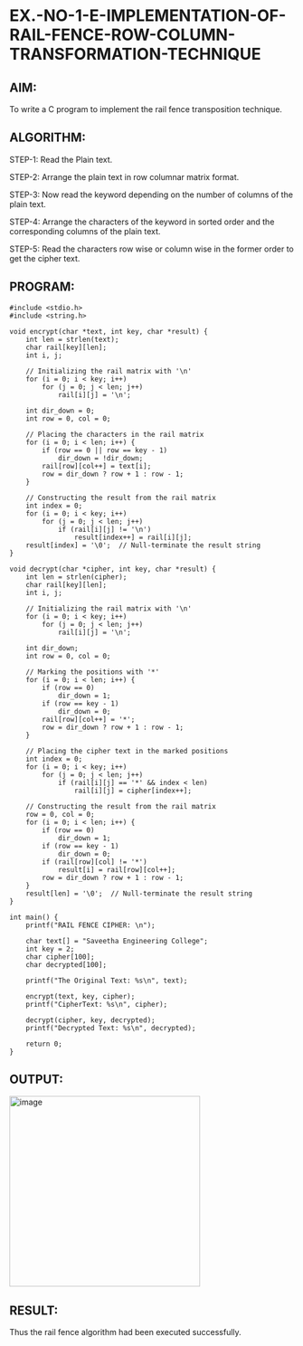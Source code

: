 # EX.-NO-1-E-IMPLEMENTATION-OF-RAIL-FENCE-ROW-COLUMN-TRANSFORMATION-TECHNIQUE

## AIM:
  To write a C program to implement the rail fence transposition technique.
  
## ALGORITHM:

STEP-1: Read the Plain text.

STEP-2: Arrange the plain text in row columnar matrix format.

STEP-3: Now read the keyword depending on the number of columns of the plain text.

STEP-4: Arrange the characters of the keyword in sorted order and the corresponding columns of the plain text.

STEP-5: Read the characters row wise or column wise in the former order to get the cipher text.

## PROGRAM:
```
#include <stdio.h>
#include <string.h>

void encrypt(char *text, int key, char *result) {
    int len = strlen(text);
    char rail[key][len];
    int i, j;
    
    // Initializing the rail matrix with '\n'
    for (i = 0; i < key; i++)
        for (j = 0; j < len; j++)
            rail[i][j] = '\n';

    int dir_down = 0;
    int row = 0, col = 0;

    // Placing the characters in the rail matrix
    for (i = 0; i < len; i++) {
        if (row == 0 || row == key - 1)
            dir_down = !dir_down;
        rail[row][col++] = text[i];
        row = dir_down ? row + 1 : row - 1;
    }

    // Constructing the result from the rail matrix
    int index = 0;
    for (i = 0; i < key; i++)
        for (j = 0; j < len; j++)
            if (rail[i][j] != '\n')
                result[index++] = rail[i][j];
    result[index] = '\0';  // Null-terminate the result string
}

void decrypt(char *cipher, int key, char *result) {
    int len = strlen(cipher);
    char rail[key][len];
    int i, j;

    // Initializing the rail matrix with '\n'
    for (i = 0; i < key; i++)
        for (j = 0; j < len; j++)
            rail[i][j] = '\n';

    int dir_down;
    int row = 0, col = 0;

    // Marking the positions with '*'
    for (i = 0; i < len; i++) {
        if (row == 0)
            dir_down = 1;
        if (row == key - 1)
            dir_down = 0;
        rail[row][col++] = '*';
        row = dir_down ? row + 1 : row - 1;
    }

    // Placing the cipher text in the marked positions
    int index = 0;
    for (i = 0; i < key; i++)
        for (j = 0; j < len; j++)
            if (rail[i][j] == '*' && index < len)
                rail[i][j] = cipher[index++];

    // Constructing the result from the rail matrix
    row = 0, col = 0;
    for (i = 0; i < len; i++) {
        if (row == 0)
            dir_down = 1;
        if (row == key - 1)
            dir_down = 0;
        if (rail[row][col] != '*')
            result[i] = rail[row][col++];
        row = dir_down ? row + 1 : row - 1;
    }
    result[len] = '\0';  // Null-terminate the result string
}

int main() {
    printf("RAIL FENCE CIPHER: \n");

    char text[] = "Saveetha Engineering College";
    int key = 2;
    char cipher[100];
    char decrypted[100];

    printf("The Original Text: %s\n", text);

    encrypt(text, key, cipher);
    printf("CipherText: %s\n", cipher);

    decrypt(cipher, key, decrypted);
    printf("Decrypted Text: %s\n", decrypted);

    return 0;
}
```

## OUTPUT:
<img width="337" alt="image" src="https://github.com/user-attachments/assets/7fed2d17-d2c5-4d1c-bdd3-64de6a26fa4c" />


## RESULT:
  Thus the rail fence algorithm had been executed successfully.
